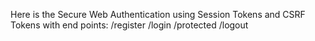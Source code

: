Here is the Secure Web Authentication using Session Tokens and CSRF Tokens with end points:
  /register
  /login
  /protected
  /logout
